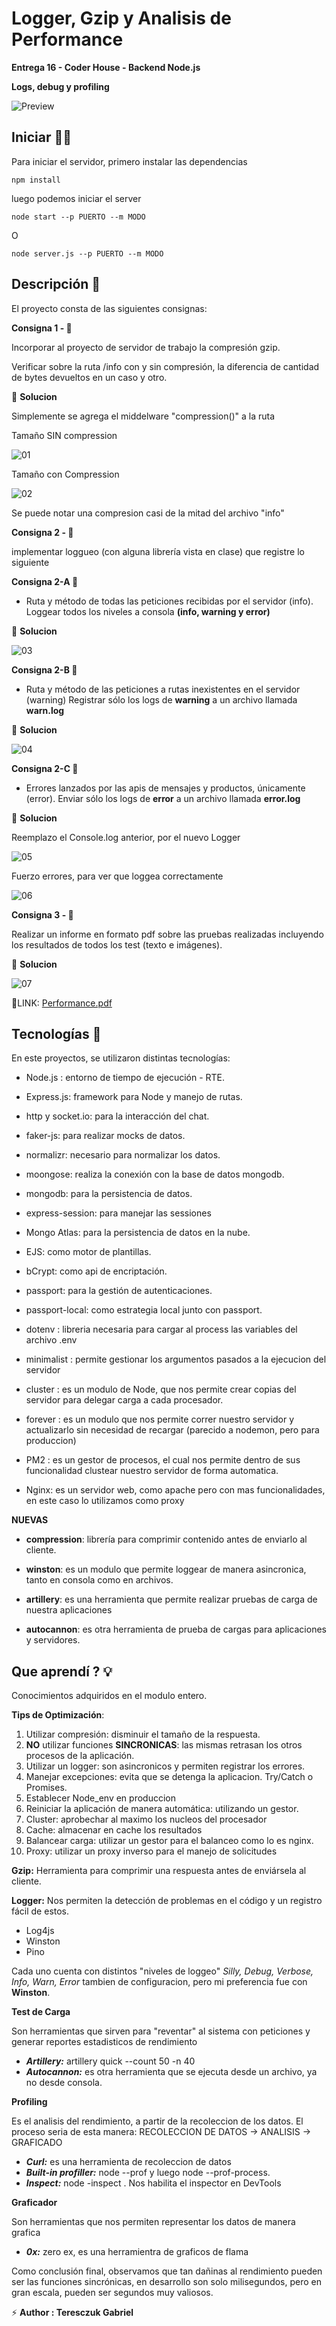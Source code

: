﻿# Logger, Gzip y Analisis de Performance

  

**Entrega 16 - Coder House - Backend Node.js**

  

**Logs, debug y profiling**

  

![Preview](./readme/preview.jpg)

  

## Iniciar 🐱‍🏍

  

Para iniciar el servidor, primero instalar las dependencias

```
npm install
```

  

luego podemos iniciar el server

  

```
node start --p PUERTO --m MODO
```
O
```
node server.js --p PUERTO --m MODO
```

  

## Descripción 📑

  

El proyecto consta de las siguientes consignas:

  

**Consigna 1 - 📣**

  

Incorporar al proyecto de servidor de trabajo la compresión gzip.

  

Verificar sobre la ruta /info con y sin compresión, la diferencia de cantidad de bytes devueltos en un caso y otro.

  

🎯 **Solucion**

  

Simplemente se agrega el middelware "compression()" a la ruta

  

Tamaño SIN compression

  

![01](./readme/01.jpg)

  

Tamaño con Compression

  

![02](./readme/02.jpg)

  

Se puede notar una compresion casi de la mitad del archivo "info"

  

**Consigna 2 - 📣**

  

implementar loggueo (con alguna librería vista en clase) que registre lo siguiente

**Consigna 2-A 📣**

- Ruta y método de todas las peticiones recibidas por el servidor (info).
Loggear todos los niveles a consola **(info, warning y error)**

🎯 **Solucion**

![03](./readme/03.jpg)

**Consigna 2-B 📣**

- Ruta y método de las peticiones a rutas inexistentes en el servidor (warning)
Registrar sólo los logs de **warning** a un archivo llamada **warn.log**

🎯 **Solucion**

![04](./readme/04.jpg)

**Consigna 2-C 📣**

- Errores lanzados por las apis de mensajes y productos, únicamente (error).
Enviar sólo los logs de **error** a un archivo llamada **error.log**

🎯 **Solucion**

Reemplazo el Console.log anterior, por el nuevo Logger


![05](./readme/05.jpg)

Fuerzo errores, para ver que loggea correctamente

  ![06](./readme/06.jpg)

**Consigna 3 - 📣**


Realizar un informe en formato pdf sobre las pruebas realizadas incluyendo los resultados de todos los test (texto e imágenes).

🎯 **Solucion**

  ![07](./readme/07.jpg)

🔗LINK:  [Performance.pdf](./performance/performance.pdf)

  

## Tecnologías 💾

  

En este proyectos, se utilizaron distintas tecnologías:

  

- Node.js : entorno de tiempo de ejecución - RTE.

  

- Express.js: framework para Node y manejo de rutas.

  

- http y socket.io: para la interacción del chat.

  

- faker-js: para realizar mocks de datos.

  

- normalizr: necesario para normalizar los datos.

  

- moongose: realiza la conexión con la base de datos mongodb.

  

- mongodb: para la persistencia de datos.

  

- express-session: para manejar las sessiones

  

- Mongo Atlas: para la persistencia de datos en la nube.

  

- EJS: como motor de plantillas.

  

- bCrypt: como api de encriptación.

  

- passport: para la gestión de autenticaciones.

  

- passport-local: como estrategia local junto con passport.

  

- dotenv : libreria necesaria para cargar al process las variables del archivo .env

  

- minimalist : permite gestionar los argumentos pasados a la ejecucion del servidor

  

- cluster : es un modulo de Node, que nos permite crear copias del servidor para delegar carga a cada procesador.

  

- forever : es un modulo que nos permite correr nuestro servidor y actualizarlo sin necesidad de recargar (parecido a nodemon, pero para produccion)

  

- PM2 : es un gestor de procesos, el cual nos permite dentro de sus funcionalidad clustear nuestro servidor de forma automatica.

  

- Nginx: es un servidor web, como apache pero con mas funcionalidades, en este caso lo utilizamos como proxy

  

**NUEVAS**

  

-  **compression**: librería para comprimir contenido antes de enviarlo al cliente.

  

-  **winston**: es un modulo que permite loggear de manera asincronica, tanto en consola como en archivos.

  

-  **artillery**: es una herramienta que permite realizar pruebas de carga de nuestra aplicaciones

  

-  **autocannon**: es otra herramienta de prueba de cargas para aplicaciones y servidores.

  

## Que aprendí ? 💡

  

Conocimientos adquiridos en el modulo entero.

**Tips de Optimización**:

 1. Utilizar compresión: disminuir el tamaño de la respuesta.
 2. **NO** utilizar funciones **SINCRONICAS**: las mismas retrasan los otros procesos de la aplicación.
 3. Utilizar un logger: son asincronicos y permiten registrar los errores.
 4. Manejar excepciones: evita que se detenga la aplicacion. Try/Catch o Promises.
 5. Establecer Node_env en produccion
 6. Reiniciar la aplicación de manera automática: utilizando un gestor.
 7. Cluster: aprobechar al maximo los nucleos del procesador
 8. Cache: almacenar en cache los resultados
 9. Balancear carga: utilizar un gestor para el balanceo como lo es nginx.
 10. Proxy: utilizar un proxy inverso para el manejo de solicitudes 

**Gzip:**
 Herramienta para comprimir una respuesta antes de enviársela al cliente.

**Logger:**
Nos permiten la detección de problemas en el código y un registro fácil de estos.

 - Log4js
 - Winston
 - Pino

Cada uno cuenta con distintos "niveles de loggeo"
*Silly, Debug, Verbose, Info, Warn, Error*
tambien de configuracion, pero mi preferencia fue con **Winston**.

**Test de Carga**

Son herramientas que sirven para "reventar" al sistema con peticiones y generar reportes estadisticos de rendimiento

 - ***Artillery:*** artillery quick --count 50 -n 40
 - ***Autocannon:*** es otra herramienta que se ejecuta desde un archivo, ya no desde consola.
 
 **Profiling**
 
 Es el analisis del rendimiento, a partir de la recoleccion de los datos.
 El proceso seria de esta manera:
 RECOLECCION DE DATOS -> ANALISIS -> GRAFICADO
 
 - ***Curl:*** es una herramienta de recoleccion de datos
 - ***Built-in profiller:*** node --prof y luego node --prof-process.
 - ***Inspect:*** node -inspect . Nos habilita el inspector en DevTools

**Graficador**

Son herramientas que nos permiten representar los datos de manera grafica

 - ***0x:*** zero ex, es una herramientra de graficos de flama
 
Como conclusión final, observamos que tan dañinas al rendimiento pueden ser las funciones sincrónicas, en desarrollo son solo milisegundos, pero en gran escala, pueden ser segundos muy valiosos.

⚡ **Author : Teresczuk Gabriel**